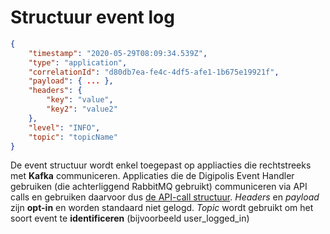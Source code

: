 # Structuur event log

```json
{
    "timestamp": "2020-05-29T08:09:34.539Z",
    "type": "application",
    "correlationId": "d80db7ea-fe4c-4df5-afe1-1b675e19921f",
    "payload": { ... },
    "headers": {
        "key": "value",
        "key2": "value2"
    },
    "level": "INFO",
    "topic": "topicName"
}
```

De event structuur wordt enkel toegepast op appliacties die rechtstreeks met **Kafka** communiceren. Applicaties die de Digipolis Event Handler gebruiken (die achterliggend RabbitMQ gebruikt) communiceren via API calls en gebruiken daarvoor dus [de API-call structuur](api-call.md).
*Headers* en *payload* zijn **opt-in** en worden standaard niet gelogd. *Topic* wordt gebruikt om het soort event te **identificeren** (bijvoorbeeld user_logged_in)